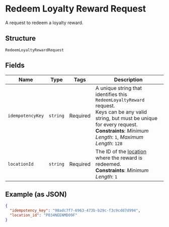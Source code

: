 
# Redeem Loyalty Reward Request

A request to redeem a loyalty reward.

## Structure

`RedeemLoyaltyRewardRequest`

## Fields

| Name | Type | Tags | Description |
|  --- | --- | --- | --- |
| `idempotencyKey` | `string` | Required | A unique string that identifies this `RedeemLoyaltyReward` request.<br>Keys can be any valid string, but must be unique for every request.<br>**Constraints**: *Minimum Length*: `1`, *Maximum Length*: `128` |
| `locationId` | `string` | Required | The ID of the [location](#type-Location) where the reward is redeemed.<br>**Constraints**: *Minimum Length*: `1` |

## Example (as JSON)

```json
{
  "idempotency_key": "98adc7f7-6963-473b-b29c-f3c9cdd7d994",
  "location_id": "P034NEENMD09F"
}
```

